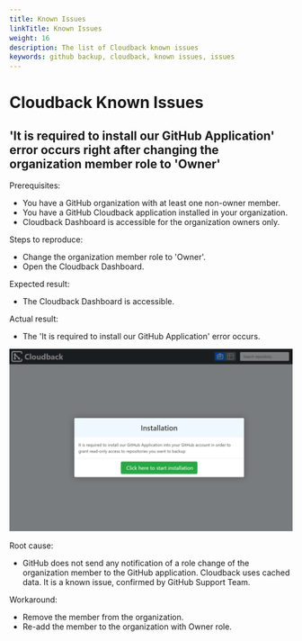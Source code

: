 ```yaml
---
title: Known Issues
linkTitle: Known Issues
weight: 16
description: The list of Cloudback known issues
keywords: github backup, cloudback, known issues, issues
---
```


# Cloudback Known Issues

## 'It is required to install our GitHub Application' error occurs right after changing the organization member role to 'Owner'

Prerequisites:
- You have a GitHub organization with at least one non-owner member.
- You have a GitHub Cloudback application installed in your organization.
- Cloudback Dashboard is accessible for the organization owners only.

Steps to reproduce:
- Change the organization member role to 'Owner'.
- Open the Cloudback Dashboard.

Expected result:
- The Cloudback Dashboard is accessible.

Actual result:
- The 'It is required to install our GitHub Application' error occurs.

<p align="center">
  <img src="https://github.com/cloudback/docs/blob/master/static/issue1.png?raw=true" alt="It is required to install our GitHub Application error" class="screenshot">
</p>

Root cause:
- GitHub does not send any notification of a role change of the organization member to the GitHub application. Cloudback uses cached data. It is a known issue, confirmed by GitHub Support Team.

Workaround:
- Remove the member from the organization.
- Re-add the member to the organization with Owner role.


